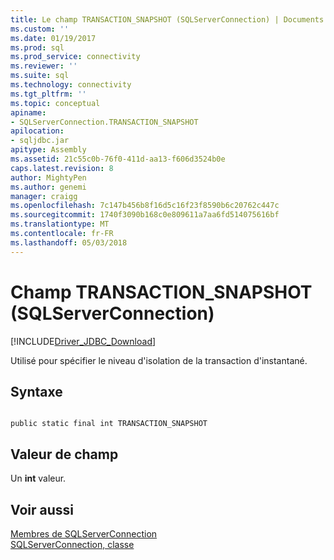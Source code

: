 ```yaml
---
title: Le champ TRANSACTION_SNAPSHOT (SQLServerConnection) | Documents Microsoft
ms.custom: ''
ms.date: 01/19/2017
ms.prod: sql
ms.prod_service: connectivity
ms.reviewer: ''
ms.suite: sql
ms.technology: connectivity
ms.tgt_pltfrm: ''
ms.topic: conceptual
apiname:
- SQLServerConnection.TRANSACTION_SNAPSHOT
apilocation:
- sqljdbc.jar
apitype: Assembly
ms.assetid: 21c55c0b-76f0-411d-aa13-f606d3524b0e
caps.latest.revision: 8
author: MightyPen
ms.author: genemi
manager: craigg
ms.openlocfilehash: 7c147b456b8f16d5c16f23f8590b6c20762c447c
ms.sourcegitcommit: 1740f3090b168c0e809611a7aa6fd514075616bf
ms.translationtype: MT
ms.contentlocale: fr-FR
ms.lasthandoff: 05/03/2018
---
```

# <a name="transactionsnapshot-field-sqlserverconnection"></a>Champ TRANSACTION_SNAPSHOT (SQLServerConnection)
[!INCLUDE[Driver_JDBC_Download](../../../includes/driver_jdbc_download.md)]

  Utilisé pour spécifier le niveau d'isolation de la transaction d'instantané.  
  
## <a name="syntax"></a>Syntaxe  
  
```  
  
public static final int TRANSACTION_SNAPSHOT  
```  
  
## <a name="field-value"></a>Valeur de champ  
 Un **int** valeur.  
  
## <a name="see-also"></a>Voir aussi  
 [Membres de SQLServerConnection](../../../connect/jdbc/reference/sqlserverconnection-members.md)   
 [SQLServerConnection, classe](../../../connect/jdbc/reference/sqlserverconnection-class.md)  
  
  
